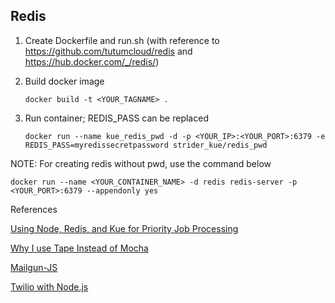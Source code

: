 ## Redis

1. Create Dockerfile and run.sh (with reference to https://github.com/tutumcloud/redis and https://hub.docker.com/_/redis/)


2. Build docker image

   ```docker build -t <YOUR_TAGNAME> .```


3. Run container; REDIS_PASS can be replaced

   ```docker run --name kue_redis_pwd -d -p <YOUR_IP>:<YOUR_PORT>:6379 -e REDIS_PASS=myredissecretpassword strider_kue/redis_pwd```

NOTE: For creating redis without pwd, use the command below
   
   ```docker run --name <YOUR_CONTAINER_NAME> -d redis redis-server -p <YOUR_PORT>:6379 --appendonly yes```

References

[Using Node, Redis, and Kue for Priority Job Processing](https://ifelse.io/2016/02/23/using-node-redis-and-kue-for-priority-job-processing/)

[Why I use Tape Instead of Mocha](https://medium.com/javascript-scene/why-i-use-tape-instead-of-mocha-so-should-you-6aa105d8eaf4#.wrpgzj2pe)

[Mailgun-JS](http://blog.mailgun.com/how-to-send-transactional-emails-in-a-nodejs-app-using-the-mailgun-api/)

[Twilio with Node.js](http://twilio.github.io/twilio-node/)
